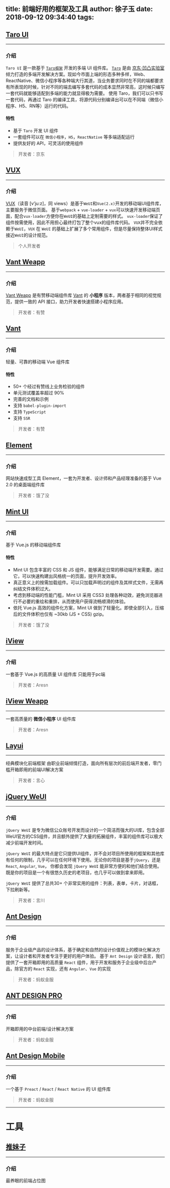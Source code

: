 title: 前端好用的框架及工具
author: 徐子玉
date: 2018-09-12 09:34:40
tags:
---
## [Taro UI](https://taro-ui.aotu.io/#/)
------------------
### 介绍
`Taro UI` 是一款基于 [`Taro框架`](https://taro.aotu.io/) 开发的多端 UI 组件库。
[`Taro`](https://taro.aotu.io/) 是由 [京东·凹凸实验室](https://aotu.io/) 倾力打造的多端开发解决方案。现如今市面上端的形态多种多样，Web、ReactNative、微信小程序等各种端大行其道，当业务要求同时在不同的端都要求有所表现的时候，针对不同的端去编写多套代码的成本显然非常高，这时候只编写一套代码就能够适配到多端的能力就显得极为需要。
使用 Taro，我们可以只书写一套代码，再通过 Taro 的编译工具，将源代码分别编译出可以在不同端（微信小程序、H5、RN等）运行的代码。
#### 特性

 - 基于 `Taro` 开发 UI 组件
 - 一套组件可以在 `微信小程序`，`H5`，`ReactNative` 等多端适配运行
 - 提供友好的 API，可灵活的使用组件

> 开发者：京东
 


## [VUX](https://doc.vux.li/zh-CN/)
------------------
### 介绍
[VUX](https://doc.vux.li/zh-CN/)（读音 [v’ju:z]，同 views）是基于`WeUI`和`Vue(2.x)`开发的移动端UI组件库，主要服务于微信页面。
基于`webpack` + `vue-loader` + `vux`可以快速开发移动端页面，配合`vux-loader`方便你在`WeUI`的基础上定制需要的样式。
`vux-loader`保证了组件按需使用，因此不用担心最终打包了整个vux的组件库代码。
`VUX`并不完全依赖于`WeUI`，`VUX` 在 `WeUI` 的基础上扩展了多个常用组件，但是尽量保持整体UI样式接近`WeUI`的设计规范。
> 个人开发者



## [Vant Weapp](https://youzan.github.io/vant-weapp/#/intro)
------------------
### 介绍
[Vant Weapp](https://youzan.github.io/vant-weapp/#/intro) 是有赞移动端组件库 [Vant](https://github.com/youzan/vant) 的 **小程序** 版本，两者基于相同的视觉规范，提供一致的 API 接口，助力开发者快速搭建小程序应用。
> 开发者：有赞

## [Vant](https://youzan.github.io/vant/#/zh-CN/intro)
-------------------
### 介绍
轻量、可靠的移动端 Vue 组件库
#### 特性
- 50+ 个经过有赞线上业务检验的组件
- 单元测试覆盖率超过 90%
- 完善的文档和示例
- 支持 `babel-plugin-import`
- 支持 `TypeScript`
- 支持 `SSR`

> 开发者：有赞

<!-- more -->
## [Element](http://element-cn.eleme.io/#/zh-CN)
----
### 介绍
网站快速成型工具
Element，一套为开发者、设计师和产品经理准备的基于 Vue 2.0 的桌面端组件库
> 开发者：饿了没

## [Mint UI](https://mint-ui.github.io/#!/zh-cn)
--------
### 介绍
基于 Vue.js 的移动端组件库
#### 特性
- Mint UI 包含丰富的 CSS 和 JS 组件，能够满足日常的移动端开发需要。通过它，可以快速构建出风格统一的页面，提升开发效率。
- 真正意义上的按需加载组件。可以只加载声明过的组件及其样式文件，无需再纠结文件体积过大。
- 考虑到移动端的性能门槛，Mint UI 采用 CSS3 处理各种动效，避免浏览器进行不必要的重绘和重排，从而使用户获得流畅顺滑的体验。
- 依托 Vue.js 高效的组件化方案，Mint UI 做到了轻量化。即使全部引入，压缩后的文件体积也仅有 ~30kb (JS + CSS) gzip。

> 开发者：饿了没

## [iView](https://www.iviewui.com/docs/guide/introduce)
-----
### 介绍
一套基于 Vue.js 的高质量 UI 组件库
只能用于pc端

> 开发者：Aresn

## [iView Weapp](https://weapp.iviewui.com/)
----
一套高质量的 **微信小程序** UI 组件库
> 开发者：Aresn

## [Layui](https://www.layui.com/)
----
经典模块化前端框架
由职业前端倾情打造，面向所有层次的前后端开发者，零门槛开箱即用的前端UI解决方案
> 开发者：言心


## [jQuery WeUI](https://jqweui.cn/)
----
### 介绍
`jQuery WeUI` 是专为微信公众账号开发而设计的一个简洁而强大的UI库，包含全部WeUI官方的CSS组件，并且额外提供了大量的拓展组件，丰富的组件库可以极大减少前端开发时间。

`jQuery WeUI` 的最大特点是它只提供UI组件，并不会对项目所使用的框架和其他库有任何的限制，几乎可以在任何环境下使用。无论你的项目是基于`jQuery`，还是 `React`, `Angular`, `Vue`， 你都会发现 `jQuery WeUI` 能非常方便的和他们结合使用。既是你的项目是一个有很悠久历史的老项目，也几乎可以做到拿来即用。

`jQuery WeUI` 提供了总共30+ 个非常实用的组件：列表，表单，卡片，对话框，下拉刷新等。
> 开发者：言川

## [Ant Design](https://ant.design/index-cn)
-------------
### 介绍
服务于企业级产品的设计体系，基于确定和自然的设计价值观上的模块化解决方案，让设计者和开发者专注于更好的用户体验。
基于 `Ant Design` 设计语言，我们提供了一套开箱即用的高质量 `React` 组件，用于开发和服务于企业级中后台产品，除官方的 `React` 实现，还有 `Angular`、`Vue` 的实现
> 开发者：蚂蚁金服

## [ANT DESIGN PRO](https://pro.ant.design/index-cn)
-------------------------
### 介绍
开箱即用的中台前端/设计解决方案
> 开发者：蚂蚁金服

## [Ant Design Mobile](https://mobile.ant.design/index-cn)
----------------
### 介绍
一个基于 `Preact` / `React` / `React Native` 的 UI 组件库
> 开发者：蚂蚁金服

----
# 工具
## [推妹子](https://tuimeizi.cn/)
-----------
### 介绍
最养眼的前端占位图